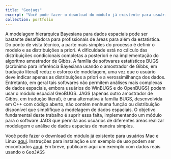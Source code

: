 ```yaml
---
title: "Geojags"
excerpt: "Você pode fazer o download do módulo já existente para usuários Mac e Linux aqui. Instruções para instalação e um exemplo de uso podem ser encontrados aqui."
collection: portfolio
---
```


A modelagem hierarquica Bayesiana para dados espaciais pode ser bastante desafiadora para profissionais de áreas para além da estatística. Do ponto de vista técnico, a parte mais simples do processo é definir o modelo e as distribuições a priori. A dificuldade está no cálculo das distribuições condicionais completas a posteriori e na implementação do algoritmo amostrador de Gibbs. A família de softwares estatísticos BUGS (acrônimo para inferência Bayesiana usando o amostrador de Gibbs, em tradução literal) reduz o esforço de modelagem, uma vez que o usuário deve indicar apenas as distribuições a priori e a verossimilhança dos dados. Entretanto, em geral tais softwares não permitem análises mais complexas de dados espaciais, embora usuários do WinBUGS e do OpenBUGS} podem usar o módulo espacial GeoBUGS. JAGS (apenas outro amostrador de Gibbs, em tradução literal), é uma alternativa à família BUGS, desenvolvida em C++ com código aberto, não contém nenhuma função ou distribuição disponível que simplifique a modelagem de dados espaciais. O objetivo fundamental deste trabalho é suprir essa falta, implementando um módulo para o software JAGS que permita aos usuários de diferentes áreas realizar modelagem e análise de dados espacias de maneira simples.

Você pode fazer o download do módulo já existente para usuários Mac e Linux <a href="https://geojags.sourceforge.io/" target="_blank">aqui</a>. Instruções para instalação e um exemplo de uso podem ser encontrados <a href="https://sourceforge.net/projects/geojags/files/" target="_blank">aqui</a>.
Em breve, publicarei aqui um exemplo com dados reais usando o <tt>GeoJAGS</tt>